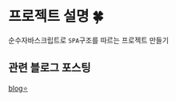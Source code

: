 # 프로젝트 설명 🍀

순수자바스크립트로 `SPA`구조를 따르는 프로젝트 만들기

## 관련 블로그 포스팅
[blog⭐️](https://develsopher.blog/blog/project-spa-javascript/)
